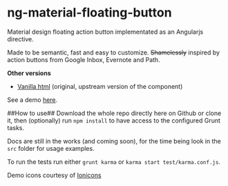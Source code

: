 ng-material-floating-button
========================

Material design floating action button implementated as an Angularjs directive. 

Made to be semantic, fast and easy to customize.
~~Shamelessly~~ inspired by action buttons from Google Inbox, Evernote and Path.

**Other versions**
- [Vanilla html](https://github.com/nobitagit/material-floating-button) (original, upstream version of the component)

See a demo [here](http://nobitagit.github.io/ng-material-floating-button/).

##How to use##
Download the whole repo directly here on Github or clone it, then (optionally) run `npm install` to have access to the configured Grunt tasks.

Docs are still in the works (and coming soon), for the time being look in the `src` folder for usage examples.

To run the tests run either `grunt karma` or `karma start test/karma.conf.js`.

Demo icons courtesy of [Ionicons](ionicons.com)

